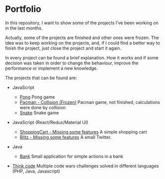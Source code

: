 # Portfolio

In this repository, I want to show some of the projects I've been working on in the last months.

Actually, some of the projects are finished and other ones were frozen. The idea was to keep working on the projects, and, if I could find a better way to finish the project, just close the project and start it again.

In every project can be found a brief explanation. How it works and if some decision was taken in order to change the behaviour, improve the performance or implement a new knowledge.

The projects that can be found are:

* JavaScript
  * [Pong](https://github.com/canyavall/Portfolio/tree/master/pong) Pong game
  * [Pacman - Collision (Frozen)](https://github.com/canyavall/Portfolio/tree/master/PacMan%20(Collision)) Pacman game, not finished, calculations were done by collision
  * [Snake](https://github.com/canyavall/Portfolio/tree/master/Snake) Snake game

* JavaScript (React/Redux/Material UI)
  * [ShoppingCart - Missing some features](https://github.com/canyavall/Portfolio/tree/master/ShoppingCart) A simple shopping cart
  * [Blitz - Missing some features](https://github.com/canyavall/Portfolio/tree/master/blitz) A small Twitter.

* Java
  * [Bank](https://github.com/canyavall/Portfolio/tree/master/Bank) Small application for simple actions in a bank

* [Think code](https://github.com/canyavall/Portfolio/tree/master/ThinkCode) Multiple code wars challenges solved in different languages (PHP, Java, Javascript)
